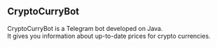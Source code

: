 ## CryptoCurryBot

CryptoCurryBot is a Telegram bot developed on Java.  
It gives you information about up-to-date prices for crypto currencies.
